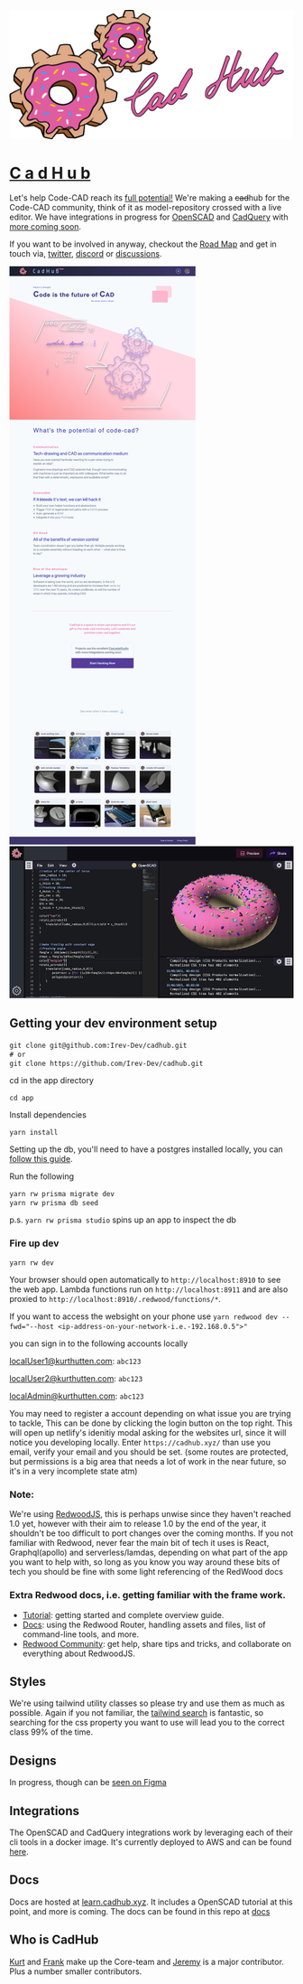 ![CadHub banner](https://raw.githubusercontent.com/Irev-Dev/repo-images/main/images/gear%20donutbanner.png)

# [C a d H u b](https://cadhub.xyz)

<!-- [![Netlify Status](https://api.netlify.com/api/v1/badges/77f37543-e54a-4723-8136-157c0221ec27/deploy-status)](https://app.netlify.com/sites/cadhubxyz/deploys) -->

Let's help Code-CAD reach its [full potential!](https://cadhub.xyz) We're making a ~~cad~~hub for the Code-CAD community, think of it as model-repository crossed with a live editor. We have integrations in progress for [OpenSCAD](https://cadhub.xyz/dev-ide/openscad) and [CadQuery](https://cadhub.xyz/dev-ide/cadquery) with [more coming soon](https://github.com/Irev-Dev/curated-code-cad).

If you want to be involved in anyway, checkout the [Road Map](https://github.com/Irev-Dev/cadhub/discussions/212) and get in touch via, [twitter](https://twitter.com/IrevDev), [discord](https://discord.gg/SD7zFRNjGH) or [discussions](https://github.com/Irev-Dev/cadhub/discussions).

<img src="https://raw.githubusercontent.com/Irev-Dev/repo-images/main/images/fullcadhubshot.jpg">
<img src="https://raw.githubusercontent.com/Irev-Dev/cadhub/main/docs/static/img/blog/curated-code-cad/CadHubSS.jpg">

## Getting your dev environment setup


```terminal
git clone git@github.com:Irev-Dev/cadhub.git
# or
git clone https://github.com/Irev-Dev/cadhub.git
```

cd in the app directory
```
cd app
```

Install dependencies
```terminal
yarn install
```

Setting up the db, you'll need to have a postgres installed locally, you can [follow this guide](https://redwoodjs.com/docs/local-postgres-setup).

Run the following
``` terminal
yarn rw prisma migrate dev
yarn rw prisma db seed
```

p.s. `yarn rw prisma studio` spins up an app to inspect the db

### Fire up dev
```terminal
yarn rw dev
```

Your browser should open automatically to `http://localhost:8910` to see the web app. Lambda functions run on `http://localhost:8911` and are also proxied to `http://localhost:8910/.redwood/functions/*`.

If you want to access the websight on your phone use `yarn redwood dev --fwd="--host <ip-address-on-your-network-i.e.-192.168.0.5">"`

you can sign in to the following accounts locally

localUser1@kurthutten.com: `abc123`

localUser2@kurthutten.com: `abc123`

localAdmin@kurthutten.com: `abc123`

You may need to register a account depending on what issue you are trying to tackle, This can be done by clicking the login button on the top right. This will open up netlify's idenitiy modal asking for the websites url, since it will notice you developing locally. Enter `https://cadhub.xyz/` than use you email, verify your email and you should be set.
(some routes are protected, but permissions is a big area that needs a lot of work in the near future, so it's in a very incomplete state atm)

### Note:
We're using [RedwoodJS](https://redwoodjs.com/), this is perhaps unwise since they haven't reached 1.0 yet, however with their aim to release 1.0 by the end of the year, it shouldn't be too difficult to port changes over the coming months.
If you not familiar with Redwood, never fear the main bit of tech it uses is React, Graphql(apollo) and serverless/lamdas, depending on what part of the app you want to help with, so long as you know you way around these bits of tech you should be fine with some light referencing of the RedWood docs

### Extra Redwood docs, i.e. getting familiar with the frame work.
- [Tutorial](https://redwoodjs.com/tutorial/welcome-to-redwood): getting started and complete overview guide.
- [Docs](https://redwoodjs.com/docs/introduction): using the Redwood Router, handling assets and files, list of command-line tools, and more.
- [Redwood Community](https://community.redwoodjs.com): get help, share tips and tricks, and collaborate on everything about RedwoodJS.

## Styles

We're using tailwind utility classes so please try and use them as much as possible. Again if you not familiar, the [tailwind search](https://tailwindcss.com/) is fantastic, so searching for the css property you want to use will lead you to the correct class 99% of the time.

## Designs

In progress, though can be [seen on Figma](https://www.figma.com/file/VUh53RdncjZ7NuFYj0RGB9/CadHub?node-id=0%3A1)

## Integrations
The OpenSCAD and CadQuery integrations work by leveraging each of their cli tools in a docker image. It's currently deployed to AWS and can be found [here](https://github.com/Irev-Dev/cadhub/tree/main/app/api/src/docker).

## Docs
Docs are hosted at [learn.cadhub.xyz](http://learn.cadhub.xyz/). It includes a OpenSCAD tutorial at this point, and more is coming. The docs can be found in this repo at [docs](https://github.com/Irev-Dev/cadhub/tree/main/docs)


## Who is CadHub

[Kurt](https://github.com/Irev-Dev) and [Frank](https://github.com/franknoirot) make up the Core-team and [Jeremy](https://github.com/jmwright) is a major contributor. Plus a number smaller contributors.
